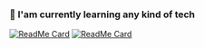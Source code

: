 ### 🌱 I'am currently learning any kind of tech
<!--
[![Top Langs](https://github-readme-stats.vercel.app/api/top-langs/?username=drapaiton&layout=compact)](https://github.com/drapaiton)
-->
<!--
- 🔭 I’m currently working on ...
- 🌱 I’m currently learning ...
- 👯 I’m looking to collaborate on ...
- 🤔 I’m looking for help with ...
- 💬 Ask me about ...
- 📫 How to reach me: ...
- 😄 Pronouns: ...
- ⚡ Fun fact: ...
-->

[![ReadMe Card](https://github-readme-stats.vercel.app/api/pin/?username=drapaiton&repo=MicroProyecto)](https://github.com/drapaiton/MicroProyecto)
[![ReadMe Card](https://github-readme-stats.vercel.app/api/pin/?username=drapaiton&repo=Exam-DS-A)](https://github.com/drapaiton/Exam-DS-A)
